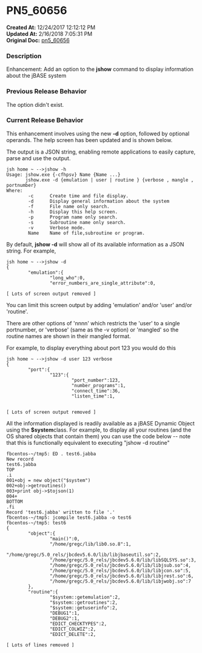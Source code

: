 # PN5_60656

**Created At:** 12/24/2017 12:12:12 PM  
**Updated At:** 2/16/2018 7:05:31 PM  
**Original Doc:** [pn5_60656](https://docs.jbase.com/release-notes/pn5_60656)  


### Description

Enhancement: Add an option to the **jshow** command to display information about the jBASE system



### Previous Release Behavior

The option didn't exist.



### Current Release Behavior

This enhancement involves using the new **-d** option, followed by optional operands. The help screen has been updated and is shown below.

The output is a JSON string, enabling remote applications to easily capture, parse and use the output.

```
jsh home ~ -->jshow -h
Usage: jshow.exe {-cfhpsv} Name {Name ...}
       jshow.exe -d {emulation | user | routine } {verbose , mangle , portnumber}
Where:
        -c      Create time and file display.
        -d      Display general information about the system
        -f      File name only search.
        -h      Display this help screen.
        -p      Program name only search.
        -s      Subroutine name only search.
        -v      Verbose mode.
        Name    Name of file,subroutine or program.
```

By default, **jshow -d** will show all of its available information as a JSON string. For example,

```
jsh home ~ -->jshow -d
{
        "emulation":{
                "long_who":0,
                "error_numbers_are_single_attribute":0,

[ Lots of screen output removed ]
```

You can limit this screen output by adding 'emulation' and/or 'user' and/or 'routine'.

There are other options of 'nnnn' which restricts the 'user' to a single portnumber, or 'verbose' (same as the -v option) or 'mangled' so the routine names are shown in their mangled format.

For example, to display everything about port 123 you would do this

```
jsh home ~ -->jshow -d user 123 verbose
{
        "port":{
                "123":{
                        "port_number":123,
                        "number_programs":1,
                        "connect_time":36,
                        "listen_time":1,


[ Lots of screen output removed ]
```



All the information displayed is readily available as a jBASE Dynamic Object using the **$system**class. For example, to display all your routines (and the OS shared objects that contain them) you can use the code below -- note that this is functionally equivalent to executing "jshow -d routine"

```
fbcentos-~/tmp5: ED . test6.jabba
New record
test6.jabba
TOP
.i
001+obj = new object("$system")
002+obj->getroutines()
003+print obj->$tojson(1)
004+
BOTTOM
.fi
Record 'test6.jabba' written to file '.'
fbcentos-~/tmp5: jcompile test6.jabba -o test6
fbcentos-~/tmp5: test6
{
        "object":{
                "main()":0,
                "/home/gregc/lib/lib0.so.8":1,
                "/home/gregc/5.0_rels/jbcdev5.6.0/lib/libjbaseutil.so":2,
                "/home/gregc/5.0_rels/jbcdev5.6.0/lib/libSQLSYS.so":3,
                "/home/gregc/5.0_rels/jbcdev5.6.0/lib/libjsub.so":4,
                "/home/gregc/5.0_rels/jbcdev5.6.0/lib/libjcon.so":5,
                "/home/gregc/5.0_rels/jbcdev5.6.0/lib/libjrest.so":6,
                "/home/gregc/5.0_rels/jbcdev5.6.0/lib/libjwobj.so":7
        },
        "routine":{
                "$system::getemulation":2,
                "$system::getroutines":2,
                "$system::getuserinfo":2,
                "DEBUG1":1,
                "DEBUG2":1,
                "EDICT_CHECKTYPES":2,
                "EDICT_COLWIZ":2,
                "EDICT_DELETE":2,

[ Lots of lines removed ]
```
